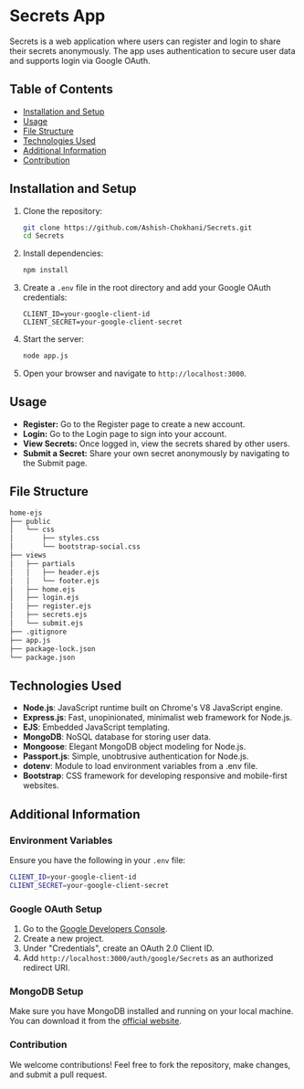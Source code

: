 # Secrets App

Secrets is a web application where users can register and login to share their secrets anonymously. The app uses authentication to secure user data and supports login via Google OAuth.

## Table of Contents

- [Installation and Setup](installation-and-setup)
- [Usage](#usage)
- [File Structure](#file-structure)
- [Technologies Used](#technologies-used)
- [Additional Information](#additional-information)
- [Contribution](#contribution)

## Installation and Setup

1. Clone the repository:
    ```bash
    git clone https://github.com/Ashish-Chokhani/Secrets.git
    cd Secrets
    ```

2. Install dependencies:
    ```bash
    npm install
    ```

3. Create a `.env` file in the root directory and add your Google OAuth credentials:
    ```plaintext
    CLIENT_ID=your-google-client-id
    CLIENT_SECRET=your-google-client-secret
    ```

4. Start the server:
    ```bash
    node app.js
    ```

5. Open your browser and navigate to `http://localhost:3000`.

## Usage

- **Register:** Go to the Register page to create a new account.
- **Login:** Go to the Login page to sign into your account.
- **View Secrets:** Once logged in, view the secrets shared by other users.
- **Submit a Secret:** Share your own secret anonymously by navigating to the Submit page.

## File Structure

```bash
home-ejs
├── public
│   └── css
│       ├── styles.css
│       └── bootstrap-social.css
├── views
│   ├── partials
│   │   ├── header.ejs
│   │   └── footer.ejs
│   ├── home.ejs
│   ├── login.ejs
│   ├── register.ejs
│   ├── secrets.ejs
│   └── submit.ejs
├── .gitignore
├── app.js
├── package-lock.json
└── package.json
```

## Technologies Used

- **Node.js**: JavaScript runtime built on Chrome's V8 JavaScript engine.
- **Express.js**: Fast, unopinionated, minimalist web framework for Node.js.
- **EJS**: Embedded JavaScript templating.
- **MongoDB**: NoSQL database for storing user data.
- **Mongoose**: Elegant MongoDB object modeling for Node.js.
- **Passport.js**: Simple, unobtrusive authentication for Node.js.
- **dotenv**: Module to load environment variables from a .env file.
- **Bootstrap**: CSS framework for developing responsive and mobile-first websites.

## Additional Information

### Environment Variables

Ensure you have the following in your `.env` file:
```bash
CLIENT_ID=your-google-client-id
CLIENT_SECRET=your-google-client-secret
```


### Google OAuth Setup

1. Go to the [Google Developers Console](https://console.developers.google.com/).
2. Create a new project.
3. Under "Credentials", create an OAuth 2.0 Client ID.
4. Add `http://localhost:3000/auth/google/Secrets` as an authorized redirect URI.

### MongoDB Setup

Make sure you have MongoDB installed and running on your local machine. You can download it from the [official website](https://www.mongodb.com/try/download/community).

### Contribution
We welcome contributions! Feel free to fork the repository, make changes, and submit a pull request.

